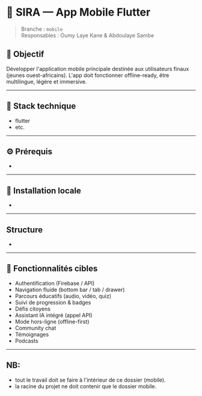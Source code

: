 # 📱 SIRA — App Mobile Flutter

> Branche : `mobile`  
> Responsables : Oumy Laye Kane & Abdoulaye Sambe

## 🎯 Objectif

Développer l'application mobile principale destinée aux utilisateurs finaux (jeunes ouest-africains). L'app doit fonctionner offline-ready, être multilingue, légère et immersive.

---

## 🚀 Stack technique

- flutter
- etc.

---

## ⚙️ Prérequis

- 

---

## 🧪 Installation locale

- 

---

## Structure
- 

---

## 📌 Fonctionnalités cibles
- Authentification (Firebase / API)
- Navigation fluide (bottom bar / tab / drawer)
- Parcours éducatifs (audio, vidéo, quiz)
- Suivi de progression & badges
- Défis citoyens
- Assistant IA intégré (appel API)
- Mode hors-ligne (offline-first)
- Community chat
- Témoignages
- Podcasts

---

## NB:
- tout le travail doit se faire à l'intérieur de ce dossier (mobile).
- la racine du projet ne doit contenir que le dossier mobile.